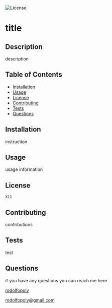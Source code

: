 

  ![License](https://img.shields.io/crates/l/x11?color=green&style=for-the-badge)

  # title 
  
  ## Description
  
  description
  
  ## Table of Contents
  * [Installation](#installation)
  * [Usage](#usage)
  * [License](#license)
  * [Contributing](#contributing)
  * [Tests](#tests)
  * [Questions](#questions)
  
  ## Installation
  
  instruction
  
  ## Usage
  
  usage information

  ## License
  
    X11
  
  ## Contributing
  
  contributions
 
  ## Tests
  
  test
  
  ## Questions
  if you have any questions you can reach me here

  [rodolfopoly](https://github.com/rodolfopoly)

  [rodolfopoly@gmail.com](mailto:rodolfopoly@gmail.com)
  
  
